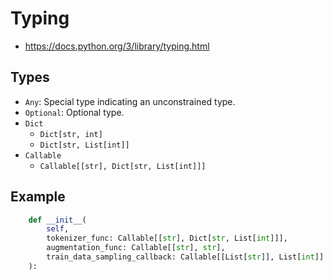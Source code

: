 # Typing
- https://docs.python.org/3/library/typing.html

## Types
- `Any`: Special type indicating an unconstrained type.  
- `Optional`: Optional type.
- `Dict`
  - `Dict[str, int]`
  - `Dict[str, List[int]]`
- `Callable`
  - `Callable[[str], Dict[str, List[int]]]`

## Example

```python
    def __init__(
        self,
        tokenizer_func: Callable[[str], Dict[str, List[int]]],
        augmentation_func: Callable[[str], str],
        train_data_sampling_callback: Callable[[List[str]], List[int]] = None,
    ):
```
